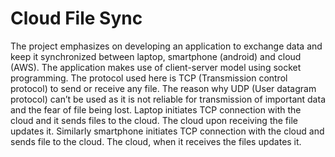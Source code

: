 # Cloud File Sync
The project emphasizes on developing an application to exchange data and keep it synchronized between laptop, smartphone (android) and cloud (AWS). 
The application makes use of client-server model using socket programming. The protocol used here is TCP (Transmission control protocol) to send or receive any file. The reason why UDP (User datagram protocol) can’t be used as it is not reliable for transmission of important data and the fear of file being lost. Laptop initiates TCP connection with the cloud and it sends files to the cloud. The cloud upon receiving the file updates it. Similarly smartphone initiates TCP connection with the cloud and sends file to the cloud. The cloud, when it receives the files updates it.

